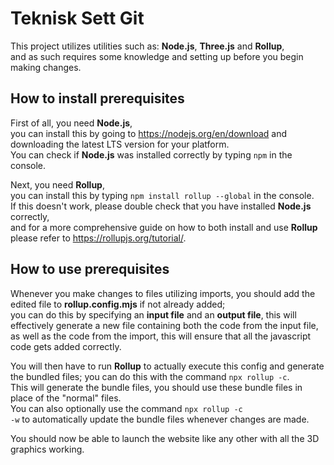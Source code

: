 # Teknisk Sett Git
This project utilizes utilities such as: **Node.js**, **Three.js** and **Rollup**,<br>
and as such requires some knowledge and setting up before you begin making changes.

## How to install prerequisites
First of all, you need **Node.js**,<br>
you can install this by going to https://nodejs.org/en/download and downloading the latest LTS version for your platform.<br>
You can check if **Node.js** was installed correctly by typing <code>npm</code> in the console.

Next, you need **Rollup**,<br>
you can install this by typing <code>npm install rollup --global</code> in the console. <br>
If this doesn't work, please double check that you have installed **Node.js** correctly, <br>
and for a more comprehensive guide on how to both install and use **Rollup** please refer to https://rollupjs.org/tutorial/.

## How to use prerequisites
Whenever you make changes to files utilizing imports, you should add the edited file to **rollup.config.mjs** if not already added; <br>
you can do this by specifying an **input file** and an **output file**, this will effectively generate a new file containing both the code from the input file, as well as the code from the import, this will ensure that all the javascript code gets added correctly.

You will then have to run **Rollup** to actually execute this config and generate the bundled files; you can do this with the command <code>npx rollup -c</code>.<br>
This will generate the bundle files, you should use these bundle files in place of the "normal" files.<br>
You can also optionally use the command <code>npx rollup -c -w</code> to automatically update the bundle files whenever changes are made.

You should now be able to launch the website like any other with all the 3D graphics working.
